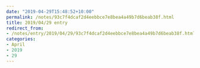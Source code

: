 ```yaml
---
date: "2019-04-29T15:48:52+10:00"
permalink: /notes/93c7f4dcaf2d4eebbce7e8bea4a49b7d6beab38f.html
title: 2019/04/29 entry
redirect_from:
- /notes/entry/2019/04/29/93c7f4dcaf2d4eebbce7e8bea4a49b7d6beab38f.html
categories:
- April
- 2019
- 29
---
```

